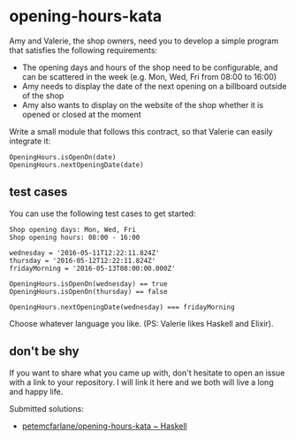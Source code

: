 # opening-hours-kata

Amy and Valerie, the shop owners, need you to develop a simple program that satisfies the following requirements:


- The opening days and hours of the shop need to be configurable, and can be scattered in the week (e.g. Mon, Wed, Fri from 08:00 to 16:00)
- Amy needs to display the date of the next opening on a billboard outside of the shop
- Amy also wants to display on the website of the shop whether it is opened or closed at the moment

Write a small module that follows this contract, so that Valerie can easily integrate it:

```
OpeningHours.isOpenOn(date)
OpeningHours.nextOpeningDate(date)
```


## test cases

You can use the following test cases to get started:

```
Shop opening days: Mon, Wed, Fri
Shop opening hours: 08:00 - 16:00

wednesday = '2016-05-11T12:22:11.824Z'
thursday = '2016-05-12T12:22:11.824Z'
fridayMorning = '2016-05-13T08:00:00.000Z'

OpeningHours.isOpenOn(wednesday) == true
OpeningHours.isOpenOn(thursday) == false

OpeningHours.nextOpeningDate(wednesday) === fridayMorning
```


Choose whatever language you like. (PS: Valerie likes Haskell and Elixir).


## don't be shy

If you want to share what you came up with, don't hesitate to open an issue with a link to your repository.
I will link it here and we both will live a long and happy life.

Submitted solutions:

- [petemcfarlane/opening-hours-kata ~ Haskell](https://github.com/petemcfarlane/opening-hours-kata)

